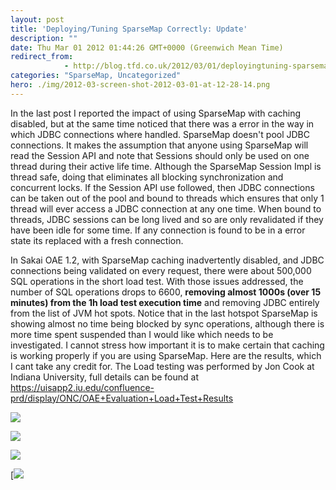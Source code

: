 ```yaml
---
layout: post
title: 'Deploying/Tuning SparseMap Correctly: Update'
description: ""
date: Thu Mar 01 2012 01:44:26 GMT+0000 (Greenwich Mean Time)
redirect_from: 
            - http://blog.tfd.co.uk/2012/03/01/deployingtuning-sparsemap-correctly-update/
categories: "SparseMap, Uncategorized"
hero: ./img/2012-03-screen-shot-2012-03-01-at-12-28-14.png
---
```

In the last post I reported the impact of using SparseMap with caching disabled, but at the same time noticed that there was a error in the way in which JDBC connections where handled. SparseMap doesn't pool JDBC connections. It makes the assumption that anyone using SparseMap will read the Session API and note that Sessions should only be used on one thread during their active life time. Although the SparseMap Session Impl is thread safe, doing that eliminates all blocking synchronization and concurrent locks. If the Session API use followed, then JDBC connections can be taken out of the pool and bound to threads which ensures that only 1 thread will ever access a JDBC connection at any one time. When bound to threads, JDBC sessions can be long lived and so are only revalidated if they have been idle for some time. If any connection is found to be in a error state its replaced with a fresh connection.

In Sakai OAE 1.2, with SparseMap caching inadvertently disabled, and JDBC connections being validated on every request, there were about 500,000 SQL operations in the short load test. With those issues addressed, the number of SQL operations drops to 6600, **removing almost 1000s (over 15 minutes) from the 1h load test execution time** and removing JDBC entirely from the list of JVM hot spots. Notice that in the last hotspot SparseMap is showing almost no time being blocked by sync operations, although there is more time spent suspended than I would like which needs to be investigated. I cannot stress how important it is to make certain that caching is working properly if you are using SparseMap. Here are the results, which I cant take any credit for. The Load testing was performed by Jon Cook at Indiana University, full details can be found at <https://uisapp2.iu.edu/confluence-prd/display/ONC/OAE+Evaluation+Load+Test+Results>

![](./img/2012/03/screen-shot-2012-03-01-at-12-28-14.png)

![](./img/2012/03/screen-shot-2012-03-01-at-12-27-44.png)

![](./img/2012/03/screen-shot-2012-03-01-at-12-28-46.png)

[![](./img/2012/03/screen-shot-2012-03-01-at-12-29-00.png)
